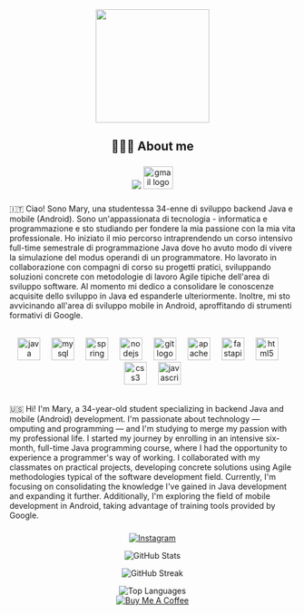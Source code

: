<div align="center">
  <img height="200" src="https://i.ibb.co/RzRZGFW/banner.png"  />
</div>

###

<h2 align="center">👩🏻‍💻 About me</h2>

###

<div align="center">
  <a href="https://www.linkedin.com/in/mmilasi/"><img src="https://raw.githubusercontent.com/maurodesouza/profile-readme-generator/master/src/assets/icons/social/linkedin/default.svg"></a>
  <a href="mailto:mamilasinovic@gmail.com"><img src="https://raw.githubusercontent.com/maurodesouza/profile-readme-generator/master/src/assets/icons/social/gmail/default.svg" width="52" height="40" alt="gmail logo"  /></a>
</div>

###

<p>🇮🇹 Ciao! Sono Mary, una studentessa 34-enne di sviluppo backend Java e mobile (Android). Sono un'appassionata di tecnologia - informatica e programmazione e sto studiando per fondere la mia passione con la mia vita professionale. Ho iniziato il mio percorso intraprendendo un corso intensivo full-time semestrale di programmazione Java dove ho avuto modo di vivere la simulazione del modus operandi di un programmatore. Ho lavorato in collaborazione con compagni di corso su progetti pratici, sviluppando soluzioni concrete con metodologie di lavoro Agile tipiche dell'area di sviluppo software. Al momento mi dedico a consolidare le conoscenze acquisite dello sviluppo in Java ed espanderle ulteriormente. Inoltre, mi sto avvicinando all'area di sviluppo mobile in Android, aproffitando di strumenti formativi di Google.<br><br>

<div align="center">
  <img src="https://skillicons.dev/icons?i=java" height="40" alt="java logo"  />
  <img width="12" />
  <img src="https://cdn.simpleicons.org/mysql/4479A1" height="40" alt="mysql logo"  />
  <img width="12" />
  <img src="https://cdn.jsdelivr.net/gh/devicons/devicon/icons/spring/spring-original.svg" height="40" alt="spring logo"  />
  <img width="12" />
  <img src="https://cdn.jsdelivr.net/gh/devicons/devicon/icons/nodejs/nodejs-original.svg" height="40" alt="nodejs logo"  />
  <img width="12" />
  <img src="https://cdn.jsdelivr.net/gh/devicons/devicon/icons/git/git-original.svg" height="40" alt="git logo"  />
  <img width="12" />
  <img src="https://cdn.simpleicons.org/apachemaven/C71A36" height="40" alt="apachemaven logo"  />
  <img width="12" />
  <img src="https://cdn.jsdelivr.net/gh/devicons/devicon/icons/fastapi/fastapi-original.svg" height="40" alt="fastapi logo"  />
  <img width="12" />
  <img src="https://cdn.jsdelivr.net/gh/devicons/devicon/icons/html5/html5-original.svg" height="40" alt="html5 logo"  />
  <img width="12" />
  <img src="https://cdn.simpleicons.org/css3/1572B6" height="40" alt="css3 logo"  />
  <img width="12" />
  <img src="https://skillicons.dev/icons?i=js" height="40" alt="javascript logo"  />
</div><br>

🇺🇸 Hi! I'm Mary, a 34-year-old student specializing in backend Java and mobile (Android) development. I'm passionate about technology — omputing and programming — and I'm studying to merge my passion with my professional life. I started my journey by enrolling in an intensive six-month, full-time Java programming course, where I had the opportunity to experience a programmer's way of working. I collaborated with my classmates on practical projects, developing concrete solutions using Agile methodologies typical of the software development field. Currently, I'm focusing on consolidating the knowledge I've gained in Java development and expanding it further. Additionally, I'm exploring the field of mobile development in Android, taking advantage of training tools provided by Google.</p>
###


###

<div align="center">
  <a href="https://instagram.com/maryeraoccupato">
    <img src="https://img.shields.io/badge/Instagram-%23E4405F.svg?logo=Instagram&logoColor=white" alt="Instagram">
  </a>
  
  <br/>
  
  <img src="https://github-readme-stats.vercel.app/api?username=mmilasi&theme=shadow_green&hide_border=true&include_all_commits=false&count_private=false" alt="GitHub Stats"><br/>
  
  <img src="https://github-readme-streak-stats.herokuapp.com/?user=mmilasi&theme=shadow_green&hide_border=true" alt="GitHub Streak"><br/>
  
  <img src="https://github-readme-stats.vercel.app/api/top-langs/?username=mmilasi&theme=shadow_green&hide_border=true&include_all_commits=false&count_private=false&layout=compact" alt="Top Languages">
  
  <br/>
  
  <a href="https://buymeacoffee.com/ebanocoding">
    <img src="https://img.shields.io/badge/Buy%20Me%20a%20Coffee-ffdd00?style=for-the-badge&logo=buy-me-a-coffee&logoColor=black" alt="Buy Me A Coffee">
  </a>
</div>
